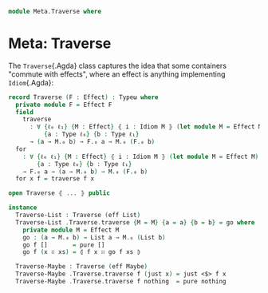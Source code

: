 <!--
```agda
open import 1Lab.Path
open import 1Lab.Type

open import Data.List.Base

open import Meta.Idiom

open import Prim.Data.Maybe
```
-->

```agda
module Meta.Traverse where
```

# Meta: Traverse

The `Traverse`{.Agda} class captures the idea that some containers
"commute with effects", where an effect is anything implementing
`Idiom`{.Agda}:

```agda
record Traverse (F : Effect) : Typeω where
  private module F = Effect F
  field
    traverse
      : ∀ {ℓ₀ ℓ₁} {M : Effect} ⦃ i : Idiom M ⦄ (let module M = Effect M)
          {a : Type ℓ₀} {b : Type ℓ₁}
      → (a → M.₀ b) → F.₀ a → M.₀ (F.₀ b)
  for
    : ∀ {ℓ₀ ℓ₁} {M : Effect} ⦃ i : Idiom M ⦄ (let module M = Effect M)
        {a : Type ℓ₀} {b : Type ℓ₁}
    → F.₀ a → (a → M.₀ b) → M.₀ (F.₀ b)
  for x f = traverse f x

open Traverse ⦃ ... ⦄ public

instance
  Traverse-List : Traverse (eff List)
  Traverse-List .Traverse.traverse {M = M} {a = a} {b = b} = go where
    private module M = Effect M
    go : (a → M.₀ b) → List a → M.₀ (List b)
    go f []       = pure []
    go f (x ∷ xs) = ⦇ f x ∷ go f xs ⦈

  Traverse-Maybe : Traverse (eff Maybe)
  Traverse-Maybe .Traverse.traverse f (just x) = just <$> f x
  Traverse-Maybe .Traverse.traverse f nothing  = pure nothing
```
